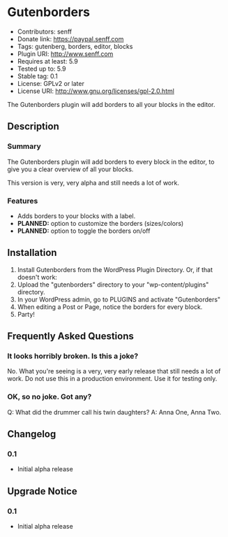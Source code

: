 # Gutenborders
* Contributors: senff
* Donate link: https://paypal.senff.com
* Tags: gutenberg, borders, editor, blocks
* Plugin URI: http://www.senff.com
* Requires at least: 5.9
* Tested up to: 5.9
* Stable tag: 0.1
* License: GPLv2 or later
* License URI: http://www.gnu.org/licenses/gpl-2.0.html

The Gutenborders plugin will add borders to all your blocks in the editor.


## Description

### Summary

The Gutenborders plugin will add borders to every block in the editor, to give you a clear overview of all your blocks.

This version is very, very alpha and still needs a lot of work.


### Features

* Adds borders to your blocks with a label.
* **PLANNED:** option to customize the borders (sizes/colors)
* **PLANNED:** option to toggle the borders on/off


## Installation 

1. Install Gutenborders from the WordPress Plugin Directory. Or, if that doesn't work:
2. Upload the "gutenborders" directory to your "wp-content/plugins" directory.
3. In your WordPress admin, go to PLUGINS and activate "Gutenborders"
4. When editing a Post or Page, notice the borders for every block.
5. Party!


## Frequently Asked Questions

### It looks horribly broken. Is this a joke?
No. What you're seeing is a very, very early release that still needs a lot of work. Do not use this in a production environment. Use it for testing only.

### OK, so no joke. Got any?
Q: What did the drummer call his twin daughters?
A: Anna One, Anna Two.


## Changelog

### 0.1 
* Initial alpha release 


## Upgrade Notice 

### 0.1 
* Initial alpha release 
